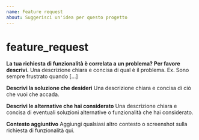```yaml
---
name: Feature request
about: Suggerisci un'idea per questo progetto
---
```


# feature\_request

**La tua richiesta di funzionalità è correlata a un problema? Per favore descrivi.** Una descrizione chiara e concisa di qual è il problema. Ex. Sono sempre frustrato quando \[...\]

**Descrivi la soluzione che desideri** Una descrizione chiara e concisa di ciò che vuoi che accada.

**Descrivi le alternative che hai considerato** Una descrizione chiara e concisa di eventuali soluzioni alternative o funzionalità che hai considerato.

**Contesto aggiuntivo** Aggiungi qualsiasi altro contesto o screenshot sulla richiesta di funzionalità qui.

